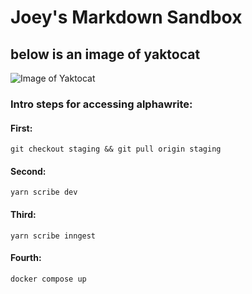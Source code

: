 # Joey's Markdown Sandbox

## below is an image of yaktocat
![Image of Yaktocat](https://octodex.github.com/images/yaktocat.png)

### Intro steps for accessing alphawrite:
#### First:
```
git checkout staging && git pull origin staging
```
#### Second:
```
yarn scribe dev
```
#### Third:
```
yarn scribe inngest
```
#### Fourth:
```
docker compose up
```
